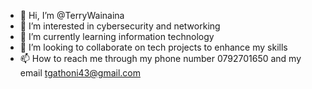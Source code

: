 - 👋 Hi, I’m @TerryWainaina
- 👀 I’m interested in cybersecurity and networking
- 🌱 I’m currently learning information technology
- 💞️ I’m looking to collaborate on tech projects to enhance my skills
- 📫 How to reach me through my phone number 0792701650 and my email tgathoni43@gmail.com

<!---
TerryGWilliams/TerryGWilliams is a ✨ special ✨ repository because its `README.md` (this file) appears on your GitHub profile.
You can click the Preview link to take a look at your changes.
--->
